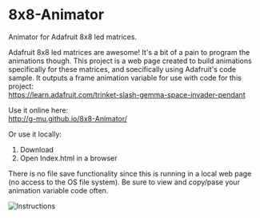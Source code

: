 # 8x8-Animator
Animator for Adafruit 8x8 led matrices.

Adafruit 8x8 led matrices are awesome! It's a bit of a pain to program the animations though. This project is a web page created to build animations specifically for these matrices, and soecifically using Adafruit's code sample. It outputs a frame animation variable for use with code for this project:<br>
https://learn.adafruit.com/trinket-slash-gemma-space-invader-pendant

Use it online here:<br>
http://g-mu.github.io/8x8-Animator/

Or use it locally:<br>
1) Download<br>
2) Open Index.html in a browser

There is no file save functionality since this is running in a local web page (no access to the OS file system). Be sure to view and copy/pase your animation variable code often.

![Instructions](https://github.com/g-mu/8x8-Animator/blob/master/instructions.png)

